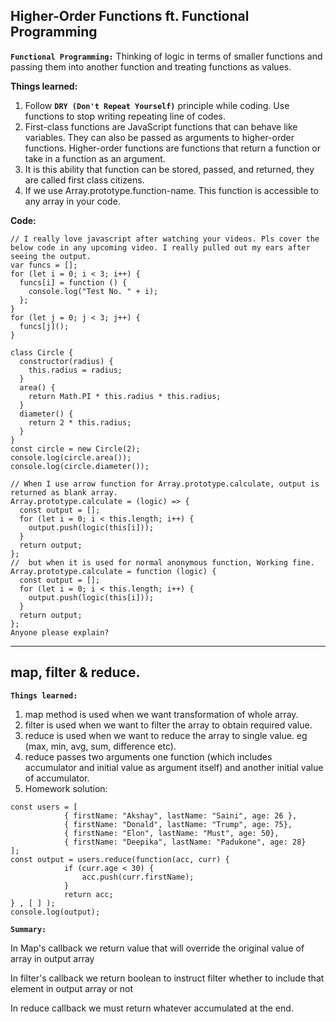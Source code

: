 ## Higher-Order Functions ft. Functional Programming

**`Functional Programming:`** Thinking of logic in terms of smaller functions and passing them into another function and treating functions as values.

**Things learned:**

1. Follow **`DRY (Don't Repeat Yourself)`** principle while coding. Use functions to stop writing repeating line of codes.
2. First-class functions are JavaScript functions that can behave like variables. They can also be passed as arguments to higher-order functions. Higher-order functions are functions that return a function or take in a function as an argument.
3. It is this ability that function can be stored, passed, and returned, they are called first class citizens.
4. If we use Array.prototype.function-name. This function is accessible to any array in your code.

**Code:**

```
// I really love javascript after watching your videos. Pls cover the below code in any upcoming video. I really pulled out my ears after seeing the output.
var funcs = [];
for (let i = 0; i < 3; i++) {
  funcs[i] = function () {
    console.log("Test No. " + i);
  };
}
for (let j = 0; j < 3; j++) {
  funcs[j]();
}

class Circle {
  constructor(radius) {
    this.radius = radius;
  }
  area() {
    return Math.PI * this.radius * this.radius;
  }
  diameter() {
    return 2 * this.radius;
  }
}
const circle = new Circle(2);
console.log(circle.area());
console.log(circle.diameter());

// When I use arrow function for Array.prototype.calculate, output is returned as blank array.
Array.prototype.calculate = (logic) => {
  const output = [];
  for (let i = 0; i < this.length; i++) {
    output.push(logic(this[i]));
  }
  return output;
};
//  but when it is used for normal anonymous function, Working fine.
Array.prototype.calculate = function (logic) {
  const output = [];
  for (let i = 0; i < this.length; i++) {
    output.push(logic(this[i]));
  }
  return output;
};
Anyone please explain?
```

---

## map, filter & reduce.

**`Things learned:`**

1. map method is used when we want transformation of whole array.
2. filter is used when we want to filter the array to obtain required value.
3. reduce is used when we want to reduce the array to single value. eg (max, min, avg, sum, difference etc).
4. reduce passes two arguments one function (which includes accumulator and initial value as argument itself) and another initial value of accumulator.
5. Homework solution:

```
const users = [
           	{ firstName: "Akshay", lastName: "Saini", age: 26 },
           	{ firstName: "Donald", lastName: "Trump", age: 75},
           	{ firstName: "Elon", lastName: "Must", age: 50},
           	{ firstName: "Deepika", lastName: "Padukone", age: 28}
];
const output = users.reduce(function(acc, curr) {
           	if (curr.age < 30) {
                acc.push(curr.firstName);
           	}
           	return acc;
} , [ ] );
console.log(output);
```

**`Summary:`**

In Map's callback we return value that will override the original value of array in output array

In filter's callback we return boolean to instruct filter whether to include that element in output array or not

In reduce callback we must return whatever accumulated at the end.
